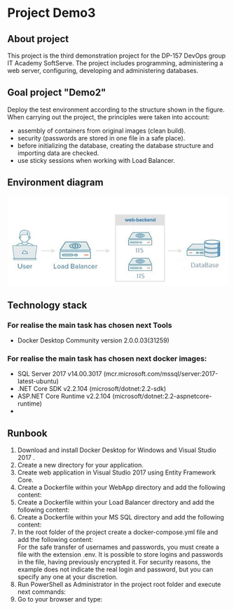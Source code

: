 # Project Demo3

## About project
This project is the third demonstration project for the DP-157 DevOps group IT Academy SoftServe.
The project includes programming, administering a web server, configuring, developing and administering databases.

## Goal project "Demo2" 
Deploy the test environment according to the structure shown in the figure.
When carrying out the project, the principles were taken into account:
- assembly of containers from original images (clean build).
- security (passwords are stored in one file in a safe place).
- before initializing the database, creating the database structure and importing data are checked.
- use sticky sessions when working with Load Balancer.

## Environment diagram

![image](https://github.com/vitalidn/Demo2/blob/master/ENVIRONMENT%20DIAGRAM.jpg)

## Technology stack
### For realise the main task has chosen next Tools
* Docker Desktop Community version 2.0.0.03(31259)
   

### For realise the main task has chosen next docker images:
* SQL Server 2017 v14.00.3017 (mcr.microsoft.com/mssql/server:2017-latest-ubuntu)
* .NET Core SDK v2.2.104 (microsoft/dotnet:2.2-sdk)
* ASP.NET Core Runtime v2.2.104 (microsoft/dotnet:2.2-aspnetcore-runtime)
* 

## Runbook
1. Download and install Docker Desktop for Windows and Visual Studio 2017 .
2. Create a new directory for your application.
3. Create web application in Visual Studio 2017 using Entity Framework Core.
4. Create a Dockerfile within your WebApp directory and add the following content:
5. Create a Dockerfile within your Load Balancer directory and add the following content:
6. Create a Dockerfile within your MS SQL directory and add the following content:
7. In the root folder of the project create a docker-compose.yml file and add the following content:        
For the safe transfer of usernames and passwords, you must create a file with the extension .env.
It is possible to store logins and passwords in the file, having previously encrypted it. 
For security reasons, the example does not indicate the real login and password, but you can specify any one at your discretion.
8. Run PowerShell as Administrator in the project root folder and execute next commands:
9. Go to your browser and type:
